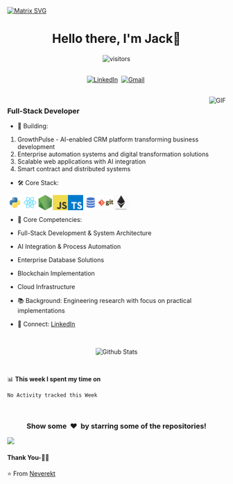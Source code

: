 [![Matrix SVG](https://raw.githubusercontent.com/rodrigograca31/rodrigograca31/master/matrix.svg)](https://www.youtube.com/watch?v=SDkAGkd4NLc) 

<p>
  <h1 align="center"><b>Hello there, I'm Jack👋</b></h1>
</p>

<p align="center">
    <img align="center" alt="visitors" src="https://gpvc.arturio.dev/neverekt" />
</p>

<p align="center">
<br>
<a href="https://www.linkedin.com/in/drjet1"><img src="https://img.shields.io/badge/linkedin-%230077B5.svg?&style=for-the-badge&logo=linkedin&logoColor=white" alt="LinkedIn" /></a>&nbsp;
<a href="mailto:innovation@coupledlogic?subject=Hello%20Jack"><img src="https://img.shields.io/badge/gmail-%23D14836.svg?&style=for-the-badge&logo=gmail&logoColor=white" alt="Gmail"/></a>&nbsp;
</p>

<br>

<img align="right" height="300px" alt="GIF" src="https://i.pinimg.com/originals/e4/26/70/e426702edf874b181aced1e2fa5c6cde.gif" />

### Full-Stack Developer

- 🔭 Building:
 1) GrowthPulse - AI-enabled CRM platform transforming business development
 2) Enterprise automation systems and digital transformation solutions
 3) Scalable web applications with AI integration
 4) Smart contract and distributed systems

- 🛠️ Core Stack:
 <img align="left" alt="Python" width="35px" src="https://raw.githubusercontent.com/github/explore/80688e429a7d4ef2fca1e82350fe8e3517d3494d/topics/python/python.png" />
 <img align="left" alt="React" width="35px" src="https://raw.githubusercontent.com/github/explore/80688e429a7d4ef2fca1e82350fe8e3517d3494d/topics/react/react.png" />
 <img align="left" alt="Node.js" width="35px" src="https://raw.githubusercontent.com/github/explore/80688e429a7d4ef2fca1e82350fe8e3517d3494d/topics/nodejs/nodejs.png" />
 <img align="left" alt="JavaScript" width="35px" src="https://raw.githubusercontent.com/github/explore/80688e429a7d4ef2fca1e82350fe8e3517d3494d/topics/javascript/javascript.png" />
 <img align="left" alt="TypeScript" width="35px" src="https://raw.githubusercontent.com/github/explore/80688e429a7d4ef2fca1e82350fe8e3517d3494d/topics/typescript/typescript.png" />
 <img align="left" alt="SQL" width="35px" src="https://raw.githubusercontent.com/github/explore/80688e429a7d4ef2fca1e82350fe8e3517d3494d/topics/sql/sql.png" />
 <img align="left" alt="Git" width="35px" src="https://raw.githubusercontent.com/github/explore/80688e429a7d4ef2fca1e82350fe8e3517d3494d/topics/git/git.png" />
 <img align="left" alt="Solidity" width="35px" src="https://raw.githubusercontent.com/github/explore/80688e429a7d4ef2fca1e82350fe8e3517d3494d/topics/ethereum/ethereum.png" />

<br><br>

- 🎯 Core Competencies:
 - Full-Stack Development & System Architecture
 - AI Integration & Process Automation
 - Enterprise Database Solutions
 - Blockchain Implementation
 - Cloud Infrastructure

- 📚 Background: Engineering research with focus on practical implementations
- 🔗 Connect: <a href='https://www.linkedin.com/in/drjet1'>LinkedIn</a>

<br>

<p align='center'>
 <img align="center" src="https://github-readme-stats.vercel.app/api?username=neverekt&show_icons=true&title_color=fff&icon_color=79ff97&text_color=efefef&bg_color=24292e" alt="Github Stats">
</p>

<!--
![GitHub stats](https://github-readme-stats.vercel.app/api?username=Neverekt&show_icons=true&hide_border=true&theme=dark)
![JTs github Programming stats](https://github-readme-stats.vercel.app/api/top-langs/?username=neverekt&show_icons=true&hide_border=true")-->

<!-- repos
<a href="https://github.com/Neverekt/Readers-Cabin">
  <img align="left" src="https://github-readme-stats.vercel.app/api/pin/?username=Neverekt&repo=Readers-Cabin&theme=dark" />
</a>
<a href="https://github.com/Sumanth-Talluri/JPMorgan-Chase-Virtual-Internship">
  <img align="left" src="https://github-readme-stats.vercel.app/api/pin/?username=Sumanth-Talluri&repo=JPMorgan-Chase-Virtual-Internship&theme=dark" />
</a>
<a href="https://github.com/Sumanth-Talluri/Python-for-Everybody-Specialization">
  <img align="left" src="https://github-readme-stats.vercel.app/api/pin/?username=Sumanth-Talluri&repo=Python-for-Everybody-Specialization&theme=dark" />
</a>
-->

<br>

📊 **This week I spent my time on**
<!--START_SECTION:waka-->
```text
No Activity tracked this Week
```
<!--END_SECTION:waka-->

<br>

<div align="center">
<h3 align="center">Show some &nbsp;❤️&nbsp; by starring some of the repositories!</h3>
</div><img src="https://github.com/punitkmryh/punitkmryh/blob/master/wave.svg" />

#### Thank You-🙏🏼

⭐️ From [Neverekt](https://github.com/Neverekt)

<!--[website]: -->
<!-- [twitter]: https://twitter.com/ -->
<!--[youtube]: https://www.youtube.com/channel/-->
[web]: https://www.coupledlogic.com
[linkedin]: https://www.linkedin.com/in/drjet1
